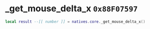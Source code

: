 # _get_mouse_delta_x `0x88F07597`

```lua
local result --[[ number ]] = natives.core._get_mouse_delta_x()
```